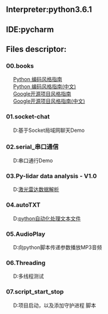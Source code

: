 ## Interpreter:python3.6.1
## IDE:pycharm

## Files descriptor:
### 00.books
&nbsp;&nbsp;&nbsp;&nbsp;
[Python 编码风格指南](./books/Google%20Python%20Style%20Guide.pdf) <br>
&nbsp;&nbsp;&nbsp;&nbsp;
[Python 编码风格指南(中文)](./books/Google%20java编程规范.pdf) <br>
&nbsp;&nbsp;&nbsp;&nbsp;
[Google开源项目风格指南](https://google.github.io/styleguide/) <br>
&nbsp;&nbsp;&nbsp;&nbsp;
[Google开源项目风格指南(中文)](https://github.com/zh-google-styleguide/zh-google-styleguide) <br>

### 01.socket-chat 
&nbsp;&nbsp;&nbsp;&nbsp;
D:基于Socket局域网聊天Demo

### 02.serial_串口通信 
&nbsp;&nbsp;&nbsp;&nbsp;
D:串口通行Demo

### 03.Py-lidar data analysis - V1.0 
&nbsp;&nbsp;&nbsp;&nbsp;
D:[激光雷达数据解析](https://blog.csdn.net/qq_21508727/article/details/79839195)

### 04.autoTXT 
&nbsp;&nbsp;&nbsp;&nbsp;
D:[python自动化处理文本文件](https://blog.csdn.net/qq_21508727/article/details/80357580) 

### 05.AudioPlay 
&nbsp;&nbsp;&nbsp;&nbsp;
D:向python脚本传递参数播放MP3音频

### 06.Threading 
&nbsp;&nbsp;&nbsp;&nbsp;
D:多线程测试

### 07.script_start_stop  
&nbsp;&nbsp;&nbsp;&nbsp;
D:项目启动，以及添加守护进程 脚本

